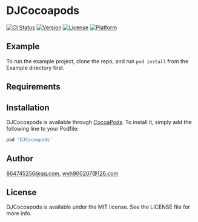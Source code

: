 # DJCocoapods

[![CI Status](https://img.shields.io/travis/864745256@qq.com/DJCocoapods.svg?style=flat)](https://travis-ci.org/864745256@qq.com/DJCocoapods)
[![Version](https://img.shields.io/cocoapods/v/DJCocoapods.svg?style=flat)](https://cocoapods.org/pods/DJCocoapods)
[![License](https://img.shields.io/cocoapods/l/DJCocoapods.svg?style=flat)](https://cocoapods.org/pods/DJCocoapods)
[![Platform](https://img.shields.io/cocoapods/p/DJCocoapods.svg?style=flat)](https://cocoapods.org/pods/DJCocoapods)

## Example

To run the example project, clone the repo, and run `pod install` from the Example directory first.

## Requirements

## Installation

DJCocoapods is available through [CocoaPods](https://cocoapods.org). To install
it, simply add the following line to your Podfile:

```ruby
pod 'DJCocoapods'
```

## Author

864745256@qq.com, wyh900207@126.com

## License

DJCocoapods is available under the MIT license. See the LICENSE file for more info.
